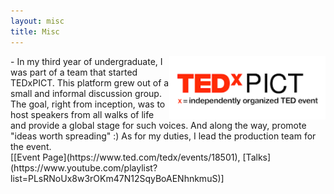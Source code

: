 ```yaml
---
layout: misc
title: Misc
---
```


<img src="/assets/images/tedxpict.png" align="right" width="250"/>
- In my third year of undergraduate, I was part of a team that started TEDxPICT. This platform grew out of a small and informal discussion group. The goal, right from inception, was to host speakers from all walks of life and provide a global stage for such voices. And along the way, promote "ideas worth spreading" :) As for my duties, I lead the production team for the event.<br>
[[Event Page](https://www.ted.com/tedx/events/18501), [Talks](https://www.youtube.com/playlist?list=PLsRNoUx8w3rOKm47N12SqyBoAENhnkmuS)]